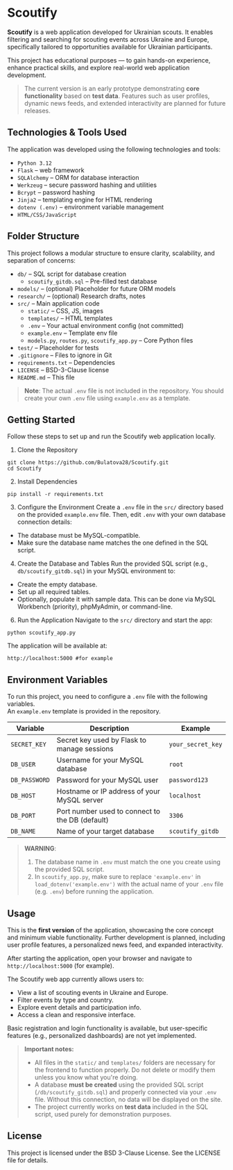 # Scoutify

**Scoutify** is a web application developed for Ukrainian scouts. It enables filtering and searching for scouting events across Ukraine and Europe, specifically tailored to opportunities available for Ukrainian participants.

This project has educational purposes — to gain hands-on experience, enhance practical skills, and explore real-world web application development.

> The current version is an early prototype demonstrating **core functionality** based on **test data**. Features such as user profiles, dynamic news feeds, and extended interactivity are planned for future releases.

## Technologies & Tools Used
The application was developed using the following technologies and tools:
- `Python 3.12`
- `Flask` – web framework
- `SQLAlchemy` – ORM for database interaction
- `Werkzeug` – secure password hashing and utilities
- `Bcrypt` – password hashing
- `Jinja2` – templating engine for HTML rendering
- `dotenv (.env)` – environment variable management
- `HTML/CSS/JavaScript`

## Folder Structure
This project follows a modular structure to ensure clarity, scalability, and separation of concerns:

- `db/` – SQL script for database creation
  - `scoutify_gitdb.sql` – Pre-filled test database
- `models/` – (optional) Placeholder for future ORM models
- `research/` – (optional) Research drafts, notes
- `src/` – Main application code
  - `static/` – CSS, JS, images
  - `templates/` – HTML templates
  - `.env` – Your actual environment config (not committed)
  - `example.env` – Template env file
  - `models.py`, `routes.py`, `scoutify_app.py` – Core Python files
- `test/` – Placeholder for tests
- `.gitignore` – Files to ignore in Git
- `requirements.txt` – Dependencies
- `LICENSE` – BSD-3-Clause license
- `README.md` – This file


> **Note**: The actual `.env` file is not included in the repository. You should create your own `.env` file using `example.env` as a template.

## Getting Started
Follow these steps to set up and run the Scoutify web application locally.

1. Clone the Repository
```
git clone https://github.com/Bulatova28/Scoutify.git
cd Scoutify
```
2. Install Dependencies
```
pip install -r requirements.txt
```
3. Configure the Environment
Create a `.env` file in the `src/` directory based on the provided `example.env` file.
Then, edit `.env` with your own database connection details:
- The database must be MySQL-compatible.
- Make sure the database name matches the one defined in the SQL script.
4. Create the Database and Tables
Run the provided SQL script (e.g., `db/scoutify_gitdb.sql`) in your MySQL environment to:
- Create the empty database.
- Set up all required tables.
- Optionally, populate it with sample data.
This can be done via MySQL Workbench (priority), phpMyAdmin, or command-line.

6. Run the Application
Navigate to the `src/` directory and start the app:
```
python scoutify_app.py
```

The application will be available at:

```
http://localhost:5000 #for example
```

## Environment Variables
To run this project, you need to configure a `.env` file with the following variables.  
An `example.env` template is provided in the repository.

| Variable       | Description                                     | Example             |
|----------------|-------------------------------------------------|---------------------|
| `SECRET_KEY`   | Secret key used by Flask to manage sessions     | `your_secret_key`   |
| `DB_USER`      | Username for your MySQL database                | `root`              |
| `DB_PASSWORD`  | Password for your MySQL user                    | `password123`       |
| `DB_HOST`      | Hostname or IP address of your MySQL server     | `localhost`         |
| `DB_PORT`      | Port number used to connect to the DB (default) | `3306`              |
| `DB_NAME`      | Name of your target database                    | `scoutify_gitdb`    |

> **WARNING**:  
> 1. The database name in `.env` must match the one you create using the provided SQL script.  
> 2. In `scoutify_app.py`, make sure to replace `'example.env'` in `load_dotenv('example.env')` with the actual name of your `.env` file (e.g. `.env`) before running the application.

## Usage

This is the **first version** of the application, showcasing the core concept and minimum viable functionality. Further development is planned, including user profile features, a personalized news feed, and expanded interactivity.

After starting the application, open your browser and navigate to `http://localhost:5000` (for example).

The Scoutify web app currently allows users to:

- View a list of scouting events in Ukraine and Europe.
- Filter events by type and country.
- Explore event details and participation info.
- Access a clean and responsive interface.

Basic registration and login functionality is available, but user-specific features (e.g., personalized dashboards) are not yet implemented.

> **Important notes:**
> - All files in the `static/` and `templates/` folders are necessary for the frontend to function properly. Do not delete or modify them unless you know what you're doing.
> - A database **must be created** using the provided SQL script (`/db/scoutify_gitdb.sql`) and properly connected via your `.env` file. Without this connection, no data will be displayed on the site.
> - The project currently works on **test data** included in the SQL script, used purely for demonstration purposes.

## License
This project is licensed under the BSD 3-Clause License. See the LICENSE file for details.
